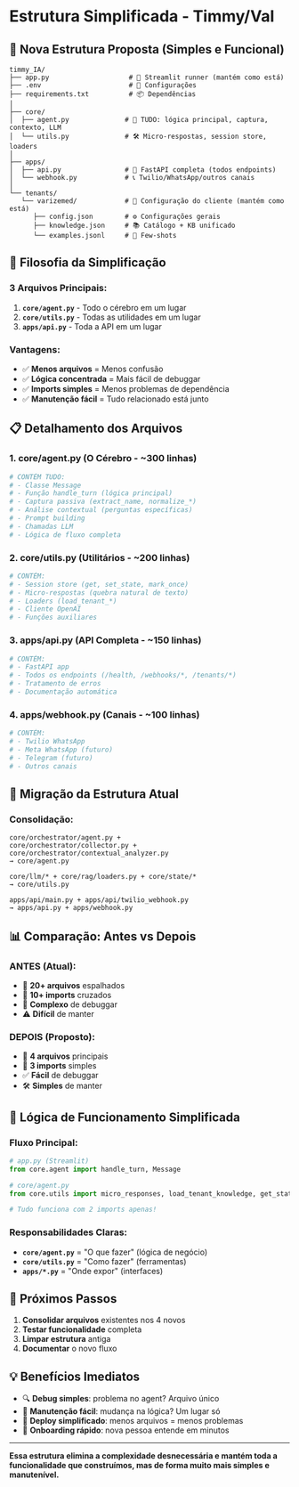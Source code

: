 # Estrutura Simplificada - Timmy/Val

## 📁 Nova Estrutura Proposta (Simples e Funcional)

```
timmy_IA/
├── app.py                    # 🎯 Streamlit runner (mantém como está)
├── .env                      # 🔑 Configurações
├── requirements.txt          # 📦 Dependências
│
├── core/
│  ├── agent.py              # 🧠 TUDO: lógica principal, captura, contexto, LLM
│  └── utils.py              # 🛠️ Micro-respostas, session store, loaders
│
├── apps/
│  ├── api.py                # 🔗 FastAPI completa (todos endpoints)
│  └── webhook.py            # 📞 Twilio/WhatsApp/outros canais
│
└── tenants/
   └── varizemed/            # 🏥 Configuração do cliente (mantém como está)
      ├── config.json        # ⚙️ Configurações gerais
      ├── knowledge.json     # 📚 Catálogo + KB unificado
      └── examples.jsonl     # 💬 Few-shots
```

## 🎯 **Filosofia da Simplificação**

### **3 Arquivos Principais:**
1. **`core/agent.py`** - Todo o cérebro em um lugar
2. **`core/utils.py`** - Todas as utilidades em um lugar  
3. **`apps/api.py`** - Toda a API em um lugar

### **Vantagens:**
- ✅ **Menos arquivos** = Menos confusão
- ✅ **Lógica concentrada** = Mais fácil de debuggar
- ✅ **Imports simples** = Menos problemas de dependência
- ✅ **Manutenção fácil** = Tudo relacionado está junto

## 📋 **Detalhamento dos Arquivos**

### **1. core/agent.py** (O Cérebro - ~300 linhas)
```python
# CONTÉM TUDO:
# - Classe Message
# - Função handle_turn (lógica principal)
# - Captura passiva (extract_name, normalize_*)
# - Análise contextual (perguntas específicas)
# - Prompt building
# - Chamadas LLM
# - Lógica de fluxo completa
```

### **2. core/utils.py** (Utilitários - ~200 linhas)
```python
# CONTÉM:
# - Session store (get, set_state, mark_once)
# - Micro-respostas (quebra natural de texto)
# - Loaders (load_tenant_*)
# - Cliente OpenAI
# - Funções auxiliares
```

### **3. apps/api.py** (API Completa - ~150 linhas)
```python
# CONTÉM:
# - FastAPI app
# - Todos os endpoints (/health, /webhooks/*, /tenants/*)
# - Tratamento de erros
# - Documentação automática
```

### **4. apps/webhook.py** (Canais - ~100 linhas)
```python
# CONTÉM:
# - Twilio WhatsApp
# - Meta WhatsApp (futuro)
# - Telegram (futuro)
# - Outros canais
```

## 🔄 **Migração da Estrutura Atual**

### **Consolidação:**
```
core/orchestrator/agent.py + 
core/orchestrator/collector.py + 
core/orchestrator/contextual_analyzer.py
→ core/agent.py

core/llm/* + core/rag/loaders.py + core/state/*
→ core/utils.py

apps/api/main.py + apps/api/twilio_webhook.py
→ apps/api.py + apps/webhook.py
```

## 📊 **Comparação: Antes vs Depois**

### **ANTES (Atual):**
- 📁 **20+ arquivos** espalhados
- 🔗 **10+ imports** cruzados
- 🐛 **Complexo** de debuggar
- ⚠️ **Difícil** de manter

### **DEPOIS (Proposto):**
- 📁 **4 arquivos** principais
- 🔗 **3 imports** simples
- ✅ **Fácil** de debuggar
- 🛠️ **Simples** de manter

## 🎯 **Lógica de Funcionamento Simplificada**

### **Fluxo Principal:**
```python
# app.py (Streamlit)
from core.agent import handle_turn, Message

# core/agent.py
from core.utils import micro_responses, load_tenant_knowledge, get_state

# Tudo funciona com 2 imports apenas!
```

### **Responsabilidades Claras:**
- **`core/agent.py`** = "O que fazer" (lógica de negócio)
- **`core/utils.py`** = "Como fazer" (ferramentas)
- **`apps/*.py`** = "Onde expor" (interfaces)

## 🚀 **Próximos Passos**

1. **Consolidar arquivos** existentes nos 4 novos
2. **Testar funcionalidade** completa
3. **Limpar estrutura** antiga
4. **Documentar** o novo fluxo

## 💡 **Benefícios Imediatos**

- 🔍 **Debug simples**: problema no agent? Arquivo único
- 📝 **Manutenção fácil**: mudança na lógica? Um lugar só
- 🚀 **Deploy simplificado**: menos arquivos = menos problemas
- 👥 **Onboarding rápido**: nova pessoa entende em minutos

---

**Essa estrutura elimina a complexidade desnecessária e mantém toda a funcionalidade que construímos, mas de forma muito mais simples e manutenível.**